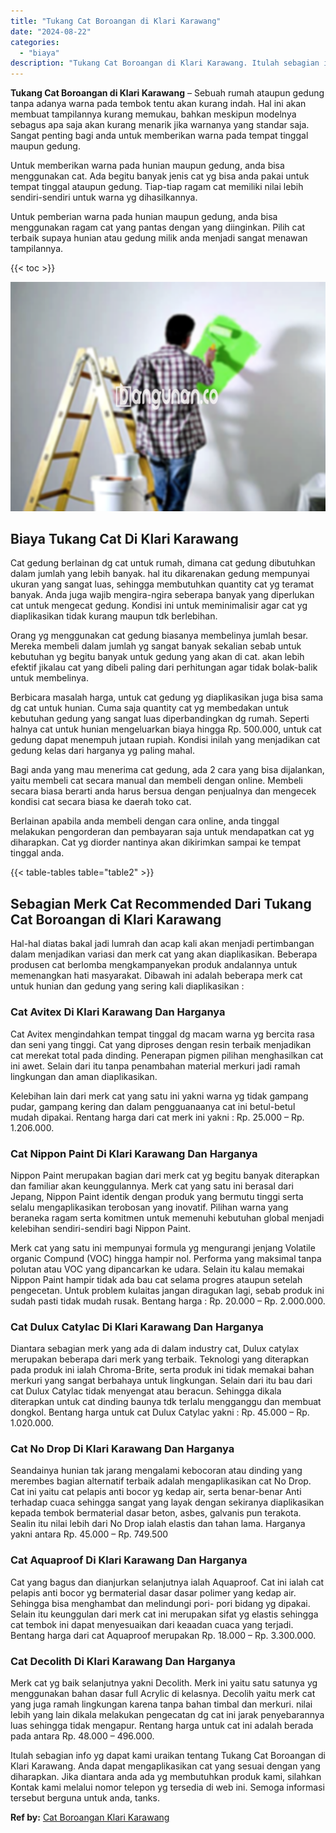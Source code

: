```yaml
---
title: "Tukang Cat Boroangan di Klari Karawang"
date: "2024-08-22"
categories: 
  - "biaya"
description: "Tukang Cat Boroangan di Klari Karawang. Itulah sebagian info yg dapat kami uraikan tentang Tukang Cat Boroangan di Klari Karawang. Anda dapat mengaplikasikan..."
---
```


**Tukang Cat Boroangan di Klari Karawang** – Sebuah rumah ataupun gedung tanpa adanya warna pada tembok tentu akan kurang indah. Hal ini akan membuat tampilannya kurang memukau, bahkan meskipun modelnya sebagus apa saja akan kurang menarik jika warnanya yang standar saja. Sangat penting bagi anda untuk memberikan warna pada tempat tinggal maupun gedung.

Untuk memberikan warna pada hunian maupun gedung, anda bisa menggunakan cat. Ada begitu banyak jenis cat yg bisa anda pakai untuk tempat tinggal ataupun gedung. Tiap-tiap ragam cat memiliki nilai lebih sendiri-sendiri untuk warna yg dihasilkannya.

Untuk pemberian warna pada hunian maupun gedung, anda bisa menggunakan ragam cat yang pantas dengan yang diinginkan. Pilih cat terbaik supaya hunian atau gedung milik anda menjadi sangat menawan tampilannya.

{{< toc >}}

![](/images/jasa-cat-murah01.png)

## Biaya Tukang Cat Di Klari Karawang

Cat gedung berlainan dg cat untuk rumah, dimana cat gedung dibutuhkan dalam jumlah yang lebih banyak. hal itu dikarenakan gedung mempunyai ukuran yang sangat luas, sehingga membutuhkan quantity cat yg teramat banyak. Anda juga wajib mengira-ngira seberapa banyak yang diperlukan cat untuk mengecat gedung. Kondisi ini untuk meminimalisir agar cat yg diaplikasikan tidak kurang maupun tdk berlebihan.

Orang yg menggunakan cat gedung biasanya membelinya jumlah besar. Mereka membeli dalam jumlah yg sangat banyak sekalian sebab untuk kebutuhan yg begitu banyak untuk gedung yang akan di cat. akan lebih efektif jikalau cat yang dibeli paling dari perhitungan agar tidak bolak-balik untuk membelinya.

Berbicara masalah harga, untuk cat gedung yg diaplikasikan juga bisa sama dg cat untuk hunian. Cuma saja quantity cat yg membedakan untuk kebutuhan gedung yang sangat luas diperbandingkan dg rumah. Seperti halnya cat untuk hunian mengeluarkan biaya hingga Rp. 500.000, untuk cat gedung dapat menempuh jutaan rupiah. Kondisi inilah yang menjadikan cat gedung kelas dari harganya yg paling mahal.

Bagi anda yang mau menerima cat gedung, ada 2 cara yang bisa dijalankan, yaitu membeli cat secara manual dan membeli dengan online. Membeli secara biasa berarti anda harus bersua dengan penjualnya dan mengecek kondisi cat secara biasa ke daerah toko cat.

Berlainan apabila anda membeli dengan cara online, anda tinggal melakukan pengorderan dan pembayaran saja untuk mendapatkan cat yg diharapkan. Cat yg diorder nantinya akan dikirimkan sampai ke tempat tinggal anda.

{{< table-tables table="table2" >}}

## Sebagian Merk Cat Recommended Dari Tukang Cat Boroangan di Klari Karawang

Hal-hal diatas bakal jadi lumrah dan acap kali akan menjadi pertimbangan dalam menjadikan variasi dan merk cat yang akan diaplikasikan. Beberapa produsen cat berlomba mengkampanyekan produk andalannya untuk memenangkan hati masyarakat. Dibawah ini adalah beberapa merk cat untuk hunian dan gedung yang sering kali diaplikasikan :

### Cat Avitex Di Klari Karawang Dan Harganya

Cat Avitex mengindahkan tempat tinggal dg macam warna yg bercita rasa dan seni yang tinggi. Cat yang diproses dengan resin terbaik menjadikan cat merekat total pada dinding. Penerapan pigmen pilihan menghasilkan cat ini awet. Selain dari itu tanpa penambahan material merkuri jadi ramah lingkungan dan aman diaplikasikan.

Kelebihan lain dari merk cat yang satu ini yakni warna yg tidak gampang pudar, gampang kering dan dalam pengguanaanya cat ini betul-betul mudah dipakai. Rentang harga dari cat merk ini yakni : Rp. 25.000 – Rp. 1.206.000.

### Cat Nippon Paint Di Klari Karawang Dan Harganya

Nippon Paint merupakan bagian dari merk cat yg begitu banyak diterapkan dan familiar akan keunggulannya. Merk cat yang satu ini berasal dari Jepang, Nippon Paint identik dengan produk yang bermutu tinggi serta selalu mengaplikasikan terobosan yang inovatif. Pilihan warna yang beraneka ragam serta komitmen untuk memenuhi kebutuhan global menjadi kelebihan sendiri-sendiri bagi Nippon Paint.

Merk cat yang satu ini mempunyai formula yg mengurangi jenjang Volatile organic Compund (VOC) hingga hampir nol. Performa yang maksimal tanpa polutan atau VOC yang dipancarkan ke udara. Selain itu kalau memakai Nippon Paint hampir tidak ada bau cat selama progres ataupun setelah pengecetan. Untuk problem kulaitas jangan diragukan lagi, sebab produk ini sudah pasti tidak mudah rusak. Bentang harga : Rp. 20.000 – Rp. 2.000.000.

### Cat Dulux Catylac Di Klari Karawang Dan Harganya

Diantara sebagian merk yang ada di dalam industry cat, Dulux catylax merupakan beberapa dari merk yang terbaik. Teknologi yang diterapkan pada produk ini ialah Chroma-Brite, serta produk ini tidak memakai bahan merkuri yang sangat berbahaya untuk lingkungan. Selain dari itu bau dari cat Dulux Catylac tidak menyengat atau beracun. Sehingga dikala diterapkan untuk cat dinding baunya tdk terlalu mengganggu dan membuat dongkol. Bentang harga untuk cat Dulux Catylac yakni : Rp. 45.000 – Rp. 1.020.000.

### Cat No Drop Di Klari Karawang Dan Harganya

Seandainya hunian tak jarang mengalami kebocoran atau dinding yang merembes bagian alternatif terbaik adalah mengaplikasikan cat No Drop. Cat ini yaitu cat pelapis anti bocor yg kedap air, serta benar-benar Anti terhadap cuaca sehingga sangat yang layak dengan sekiranya diaplikasikan kepada tembok bermaterial dasar beton, asbes, galvanis pun terakota. Sealin itu nilai lebih dari No Drop ialah elastis dan tahan lama. Harganya yakni antara Rp. 45.000 – Rp. 749.500

### Cat Aquaproof Di Klari Karawang Dan Harganya

Cat yang bagus dan dianjurkan selanjutnya ialah Aquaproof. Cat ini ialah cat pelapis anti bocor yg bermaterial dasar dasar polimer yang kedap air. Sehingga bisa menghambat dan melindungi pori- pori bidang yg dipakai. Selain itu keunggulan dari merk cat ini merupakan sifat yg elastis sehingga cat tembok ini dapat menyesuaikan dari keaadan cuaca yang terjadi. Bentang harga dari cat Aquaproof merupakan Rp. 18.000 – Rp. 3.300.000.

### Cat Decolith Di Klari Karawang Dan Harganya

Merk cat yg baik selanjutnya yakni Decolith. Merk ini yaitu satu satunya yg menggunakan bahan dasar full Acrylic di kelasnya. Decolih yaitu merk cat yang juga ramah lingkungan karena tanpa bahan timbal dan merkuri. nilai lebih yang lain dikala melakukan pengecatan dg cat ini jarak penyebarannya luas sehingga tidak mengapur. Rentang harga untuk cat ini adalah berada pada antara Rp. 48.000 – 496.000.

Itulah sebagian info yg dapat kami uraikan tentang Tukang Cat Boroangan di Klari Karawang. Anda dapat mengaplikasikan cat yang sesuai dengan yang diharapkan. Jika diantara anda ada yg membutuhkan produk kami, silahkan Kontak kami melalui nomor telepon yg tersedia di web ini. Semoga informasi tersebut berguna untuk anda, tanks.

**Ref by:** [Cat Boroangan Klari Karawang](https://id.wikipedia.org/wiki/Cat)
